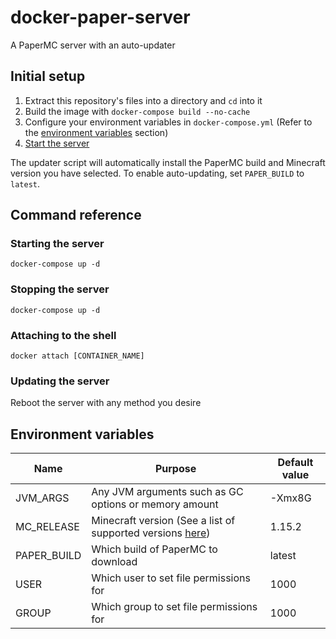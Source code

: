 # docker-paper-server
A PaperMC server with an auto-updater

## Initial setup
1. Extract this repository's files into a directory and `cd` into it
2. Build the image with `docker-compose build --no-cache`
3. Configure your environment variables in `docker-compose.yml` (Refer to the [environment variables](#Environment-variables) section)
4. [Start the server](#starting-the-server)

The updater script will automatically install the PaperMC build and Minecraft version you have selected. To enable auto-updating, set `PAPER_BUILD` to `latest`.

## Command reference 
### Starting the server
```docker-compose up -d```

### Stopping the server
```docker-compose up -d```

### Attaching to the shell
```docker attach [CONTAINER_NAME]```

### Updating the server
Reboot the server with any method you desire

## Environment variables
|Name|Purpose|Default value|
|-|-|-|
|JVM_ARGS|Any JVM arguments such as GC options or memory amount|-Xmx8G|
|MC_RELEASE|Minecraft version (See a list of supported versions [here](https://papermc.io/api/v1/paper))|1.15.2|
|PAPER_BUILD|Which build of PaperMC to download|latest|
|USER|Which user to set file permissions for|1000|
|GROUP|Which group to set file permissions for|1000|